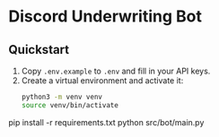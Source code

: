# Discord Underwriting Bot

## Quickstart

1. Copy `.env.example` to `.env` and fill in your API keys.
2. Create a virtual environment and activate it:
   ```bash
   python3 -m venv venv
   source venv/bin/activate

pip install -r requirements.txt
python src/bot/main.py

